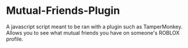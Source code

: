 # Mutual-Friends-Plugin
A javascript script meant to be ran with a plugin such as TamperMonkey. Allows you to see what mutual friends you have on someone's ROBLOX profile. 
